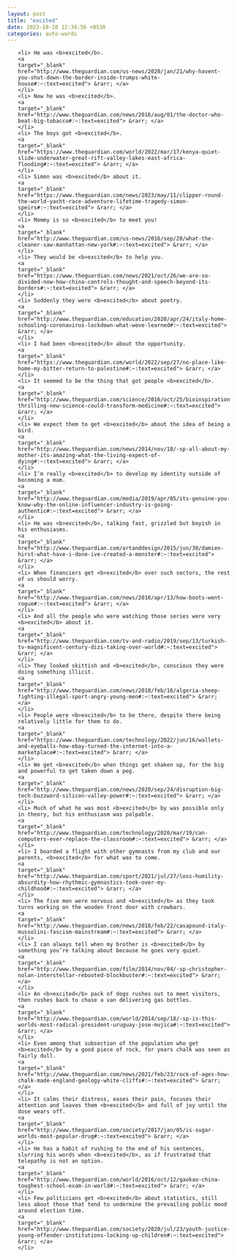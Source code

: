 ```yaml
---
layout: post
title: "excited"
date: 2023-10-10 12:34:56 +0530
categories: auto-words
---
```

<ol>

    <li> He was <b>excited</b>.
    <a 
    target="_blank" 
    href="http://www.theguardian.com/us-news/2020/jan/21/why-havent-you-shut-down-the-border-inside-trumps-white-house#:~:text=excited"> &rarr; </a>
    </li>
    <li> Now he was <b>excited</b>.
    <a 
    target="_blank" 
    href="http://www.theguardian.com/news/2016/aug/01/the-doctor-who-beat-big-tobacco#:~:text=excited"> &rarr; </a>
    </li>
    <li> The boys got <b>excited</b>.
    <a 
    target="_blank" 
    href="https://www.theguardian.com/world/2022/mar/17/kenya-quiet-slide-underwater-great-rift-valley-lakes-east-africa-flooding#:~:text=excited"> &rarr; </a>
    </li>
    <li> Simon was <b>excited</b> about it.
    <a 
    target="_blank" 
    href="https://www.theguardian.com/news/2023/may/11/clipper-round-the-world-yacht-race-adventure-lifetime-tragedy-simon-speirs#:~:text=excited"> &rarr; </a>
    </li>
    <li> Mommy is so <b>excited</b> to meet you!
    <a 
    target="_blank" 
    href="http://www.theguardian.com/us-news/2016/sep/28/what-the-cleaner-saw-manhattan-new-york#:~:text=excited"> &rarr; </a>
    </li>
    <li> They would be <b>excited</b> to help you.
    <a 
    target="_blank" 
    href="https://www.theguardian.com/news/2021/oct/26/we-are-so-divided-now-how-china-controls-thought-and-speech-beyond-its-borders#:~:text=excited"> &rarr; </a>
    </li>
    <li> Suddenly they were <b>excited</b> about poetry.
    <a 
    target="_blank" 
    href="http://www.theguardian.com/education/2020/apr/24/italy-home-schooling-coronavirus-lockdown-what-weve-learned#:~:text=excited"> &rarr; </a>
    </li>
    <li> I had been <b>excited</b> about the opportunity.
    <a 
    target="_blank" 
    href="https://www.theguardian.com/world/2022/sep/27/no-place-like-home-my-bitter-return-to-palestine#:~:text=excited"> &rarr; </a>
    </li>
    <li> It seemed to be the thing that got people <b>excited</b>.
    <a 
    target="_blank" 
    href="http://www.theguardian.com/science/2016/oct/25/bioinspiration-thrilling-new-science-could-transform-medicine#:~:text=excited"> &rarr; </a>
    </li>
    <li> We expect them to get <b>excited</b> about the idea of being a bird.
    <a 
    target="_blank" 
    href="http://www.theguardian.com/news/2014/nov/18/-sp-all-about-my-mother-its-amazing-what-the-living-expect-of-dying#:~:text=excited"> &rarr; </a>
    </li>
    <li> I’m really <b>excited</b> to develop my identity outside of becoming a mum.
    <a 
    target="_blank" 
    href="http://www.theguardian.com/media/2019/apr/05/its-genuine-you-know-why-the-online-influencer-industry-is-going-authentic#:~:text=excited"> &rarr; </a>
    </li>
    <li> He was <b>excited</b>, talking fast, grizzled but boyish in his enthusiasms.
    <a 
    target="_blank" 
    href="http://www.theguardian.com/artanddesign/2015/jun/30/damien-hirst-what-have-i-done-ive-created-a-monster#:~:text=excited"> &rarr; </a>
    </li>
    <li> When financiers get <b>excited</b> over such sectors, the rest of us should worry.
    <a 
    target="_blank" 
    href="http://www.theguardian.com/news/2016/apr/13/how-boots-went-rogue#:~:text=excited"> &rarr; </a>
    </li>
    <li> And all the people who were watching those series were very <b>excited</b> about it.
    <a 
    target="_blank" 
    href="http://www.theguardian.com/tv-and-radio/2019/sep/13/turkish-tv-magnificent-century-dizi-taking-over-world#:~:text=excited"> &rarr; </a>
    </li>
    <li> They looked skittish and <b>excited</b>, conscious they were doing something illicit.
    <a 
    target="_blank" 
    href="http://www.theguardian.com/news/2018/feb/16/algeria-sheep-fighting-illegal-sport-angry-young-men#:~:text=excited"> &rarr; </a>
    </li>
    <li> People were <b>excited</b> to be there, despite there being relatively little for them to do.
    <a 
    target="_blank" 
    href="https://www.theguardian.com/technology/2022/jun/16/wallets-and-eyeballs-how-ebay-turned-the-internet-into-a-marketplace#:~:text=excited"> &rarr; </a>
    </li>
    <li> We get <b>excited</b> when things get shaken up, for the big and powerful to get taken down a peg.
    <a 
    target="_blank" 
    href="http://www.theguardian.com/news/2020/sep/24/disruption-big-tech-buzzword-silicon-valley-power#:~:text=excited"> &rarr; </a>
    </li>
    <li> Much of what he was most <b>excited</b> by was possible only in theory, but his enthusiasm was palpable.
    <a 
    target="_blank" 
    href="http://www.theguardian.com/technology/2020/mar/19/can-computers-ever-replace-the-classroom#:~:text=excited"> &rarr; </a>
    </li>
    <li> I boarded a flight with other gymnasts from my club and our parents, <b>excited</b> for what was to come.
    <a 
    target="_blank" 
    href="http://www.theguardian.com/sport/2021/jul/27/loss-humility-absurdity-how-rhythmic-gymnastics-took-over-my-childhood#:~:text=excited"> &rarr; </a>
    </li>
    <li> The five men were nervous and <b>excited</b> as they took turns working on the wooden front door with crowbars.
    <a 
    target="_blank" 
    href="http://www.theguardian.com/news/2018/feb/22/casapound-italy-mussolini-fascism-mainstream#:~:text=excited"> &rarr; </a>
    </li>
    <li> I can always tell when my brother is <b>excited</b> by something you’re talking about because he goes very quiet.
    <a 
    target="_blank" 
    href="http://www.theguardian.com/film/2014/nov/04/-sp-christopher-nolan-interstellar-rebooted-blockbuster#:~:text=excited"> &rarr; </a>
    </li>
    <li> An <b>excited</b> pack of dogs rushes out to meet visitors, then rushes back to chase a van delivering gas bottles.
    <a 
    target="_blank" 
    href="http://www.theguardian.com/world/2014/sep/18/-sp-is-this-worlds-most-radical-president-uruguay-jose-mujica#:~:text=excited"> &rarr; </a>
    </li>
    <li> Even among that subsection of the population who get <b>excited</b> by a good piece of rock, for years chalk was seen as fairly dull.
    <a 
    target="_blank" 
    href="http://www.theguardian.com/news/2021/feb/23/rock-of-ages-how-chalk-made-england-geology-white-cliffs#:~:text=excited"> &rarr; </a>
    </li>
    <li> It calms their distress, eases their pain, focuses their attention and leaves them <b>excited</b> and full of joy until the dose wears off.
    <a 
    target="_blank" 
    href="http://www.theguardian.com/society/2017/jan/05/is-sugar-worlds-most-popular-drug#:~:text=excited"> &rarr; </a>
    </li>
    <li> He has a habit of rushing to the end of his sentences, slurring his words when <b>excited</b>, as if frustrated that telepathy is not an option.
    <a 
    target="_blank" 
    href="http://www.theguardian.com/world/2016/oct/12/gaokao-china-toughest-school-exam-in-world#:~:text=excited"> &rarr; </a>
    </li>
    <li> Few politicians get <b>excited</b> about statistics, still less about those that tend to undermine the prevailing public mood around election time.
    <a 
    target="_blank" 
    href="http://www.theguardian.com/society/2020/jul/23/youth-justice-young-offender-institutions-locking-up-children#:~:text=excited"> &rarr; </a>
    </li>